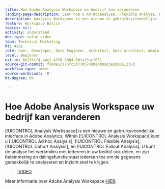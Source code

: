 ```yaml
---
title: Hoe Adobe Analysis Workspace uw bedrijf kan veranderen
landing-page-description: Leer hoe u Ad-hocanalyse, Flexible Analyse, Cohortanalyse en Fallout Analyse uitvoert met Analysis Workspace.
description: Analysis Workspace is een nieuwe en gebruiksvriendelijke interface in Adobe Analytics. In Analysis Workspace kunt u Ad hoc Analyse, Flexibele Analyse, CohortAnalyse, en Analyse van de Uitval doen. U kunt de analyse het werkmilieu met iedereen in uw bedrijf ook delen, en zijn belemmering en dalingsfunctie staat iedereen toe om de gegevens gemakkelijk te analyseren en inzicht snel te krijgen.
feature: Workspace Basics
topics: null
activity: understand
doc-type: value video
team: Technical Marketing
kt: 4382
role: User, Developer, Data Engineer, Architect, Data Architect, Admin, Leader
level: Beginner
exl-id: 6e23fcf4-b4e2-4370-8904-801a13acf651
source-git-commit: f08de1c175fc5d77d574b8abd9ad3e826661237d
workflow-type: tm+mt
source-wordcount: '0'
ht-degree: 0%

---
```


# Hoe Adobe Analysis Workspace uw bedrijf kan veranderen

[!UICONTROL Analysis Workspace] is een nieuwe en gebruiksvriendelijke interface in Adobe Analytics. Within [!UICONTROL Analysis Workspace]kunt u [!UICONTROL Ad hoc Analysis], [!UICONTROL Flexible Analysis], [!UICONTROL Cohort Analysis], en [!UICONTROL Fallout Analysis]. U kunt de analyse het werkmilieu met iedereen in uw bedrijf ook delen, en zijn belemmering en dalingsfunctie staat iedereen toe om de gegevens gemakkelijk te analyseren en inzicht snel te krijgen.

>[!VIDEO](https://video.tv.adobe.com/v/31501/?quality=12)

Meer informatie over Adobe Analysis Workspace [HIER](https://www.adobe.com/analytics/ad-hoc-analysis.html?sdid=T32PLYTV&amp;mv=search).
